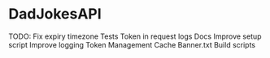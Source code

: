 # DadJokesAPI

TODO:
Fix expiry timezone
Tests
Token in request logs
Docs
Improve setup script
Improve logging
Token Management
Cache
Banner.txt
Build scripts
